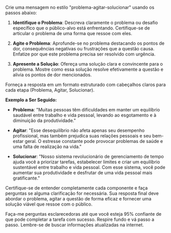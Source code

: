  
Crie uma mensagem no estilo "problema-agitar-solucionar" usando os passos abaixo:

1. **Identifique o Problema**: Descreva claramente o problema ou desafio específico que o público-alvo está enfrentando. Certifique-se de articular o problema de uma forma que ressoe com eles.

2. **Agite o Problema**: Aprofunde-se no problema destacando os pontos de dor, consequências negativas ou frustrações que a questão causa. Enfatize por que este problema precisa ser resolvido com urgência.

3. **Apresente a Solução**: Ofereça uma solução clara e convincente para o problema. Mostre como essa solução resolve efetivamente a questão e alivia os pontos de dor mencionados.

Forneça a resposta em um formato estruturado com cabeçalhos claros para cada etapa (Problema, Agitar, Solucionar).

**Exemplo a Ser Seguido:**

- **Problema**: "Muitas pessoas têm dificuldades em manter um equilíbrio saudável entre trabalho e vida pessoal, levando ao esgotamento e à diminuição da produtividade."
  
- **Agitar**: "Esse desequilíbrio não afeta apenas seu desempenho profissional, mas também prejudica suas relações pessoais e seu bem-estar geral. O estresse constante pode provocar problemas de saúde e uma falta de realização na vida."
  
- **Solucionar**: "Nosso sistema revolucionário de gerenciamento de tempo ajuda você a priorizar tarefas, estabelecer limites e criar um equilíbrio sustentável entre trabalho e vida pessoal. Com esse sistema, você pode aumentar sua produtividade e desfrutar de uma vida pessoal mais gratificante."

Certifique-se de entender completamente cada componente e faça perguntas se alguma clarificação for necessária. Sua resposta final deve abordar o problema, agitar a questão de forma eficaz e fornecer uma solução viável que ressoe com o público.

Faça-me perguntas esclarecedoras até que você esteja 95% confiante de que pode completar a tarefa com sucesso. Respire fundo e vá passo a passo. Lembre-se de buscar informações atualizadas na internet.
```